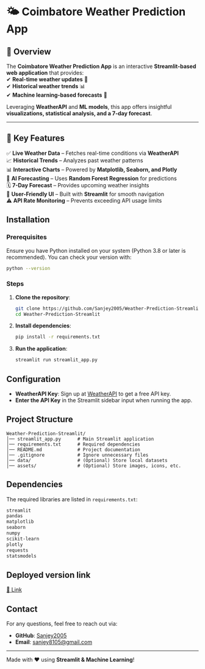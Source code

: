 # 🌤️ **Coimbatore Weather Prediction App**  

## 🌟 Overview  
The **Coimbatore Weather Prediction App** is an interactive **Streamlit-based web application** that provides:  
✔ **Real-time weather updates** 📡  
✔ **Historical weather trends** 📊  
✔ **Machine learning-based forecasts** 🤖  

Leveraging **WeatherAPI** and **ML models**, this app offers insightful **visualizations, statistical analysis, and a 7-day forecast**.

---

## 🚀 Key Features  
✅ **Live Weather Data** – Fetches real-time conditions via **WeatherAPI**  
📈 **Historical Trends** – Analyzes past weather patterns  
📊 **Interactive Charts** – Powered by **Matplotlib, Seaborn, and Plotly**  
🔮 **AI Forecasting** – Uses **Random Forest Regression** for predictions  
🗓️ **7-Day Forecast** – Provides upcoming weather insights  
🎨 **User-Friendly UI** – Built with **Streamlit** for smooth navigation  
⚠ **API Rate Monitoring** – Prevents exceeding API usage limits

## Installation

### Prerequisites
Ensure you have Python installed on your system (Python 3.8 or later is recommended). You can check your version with:
```sh
python --version
```

### Steps
1. **Clone the repository**:
   ```sh
   git clone https://github.com/Sanjey2005/Weather-Prediction-Streamlit.git
   cd Weather-Prediction-Streamlit
   ```
2. **Install dependencies**:
   ```sh
   pip install -r requirements.txt
   ```
3. **Run the application**:
   ```sh
   streamlit run streamlit_app.py
   ```

## Configuration
- **WeatherAPI Key**: Sign up at [WeatherAPI](https://www.weatherapi.com/) to get a free API key.
- **Enter the API Key** in the Streamlit sidebar input when running the app.

## Project Structure
```
Weather-Prediction-Streamlit/
│── streamlit_app.py      # Main Streamlit application
│── requirements.txt      # Required dependencies
│── README.md             # Project documentation
│── .gitignore            # Ignore unnecessary files
│── data/                 # (Optional) Store local datasets
│── assets/               # (Optional) Store images, icons, etc.
```

## Dependencies
The required libraries are listed in `requirements.txt`:
```txt
streamlit
pandas
matplotlib
seaborn
numpy
scikit-learn
plotly
requests
statsmodels
```

## Deployed version link

[🔗  Link](https://weather-prediction-app-tzs9mrfzimtenjzczafs9r.streamlit.app/)

## Contact
For any questions, feel free to reach out via:
- **GitHub**: [Sanjey2005](https://github.com/Sanjey2005)
- **Email**: sanjey8105@gmail.com

---
Made with ❤️ using **Streamlit & Machine Learning**!
```

